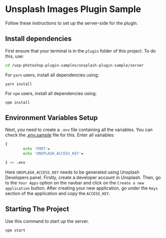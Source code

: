# Unsplash Images Plugin Sample 

Follow these instructions to set up the server-side for the plugin. 
## Install dependencies

First ensure that your terminal is in the `plugin` folder of this project. To do this, use: 

```bash
cd /uxp-photoshop-plugin-samples/unsplash-plugin-sample/server
```

For `yarn` users, install all dependencies using:

```
yarn install
```

For `npm` users, install all dependencies using:

```
npm install
```

## Environment Variables Setup

Next, you need to create a `.env` file containing all the variables. You can check the [.env.sample](./.env.sample) file for this. Enter all variables:

```sh
{
        echo 'PORT'=
        echo 'UNSPLASH_ACCESS_KEY'=

} >> .env
```

Here `UNSPLASH_ACCESS_KEY` needs to be generated using Unsplash Developers panel. Firstly, create a developer account in Unsplash. Then, go to the `Your Apps` option on the navbar and click on the `Create a new application` button. 
After creating your new application, go under the `Keys` section of the application and copy the `ACCESS_KEY`. 

## Starting The Project

Use this command to start up the server.

```
npm start
```
